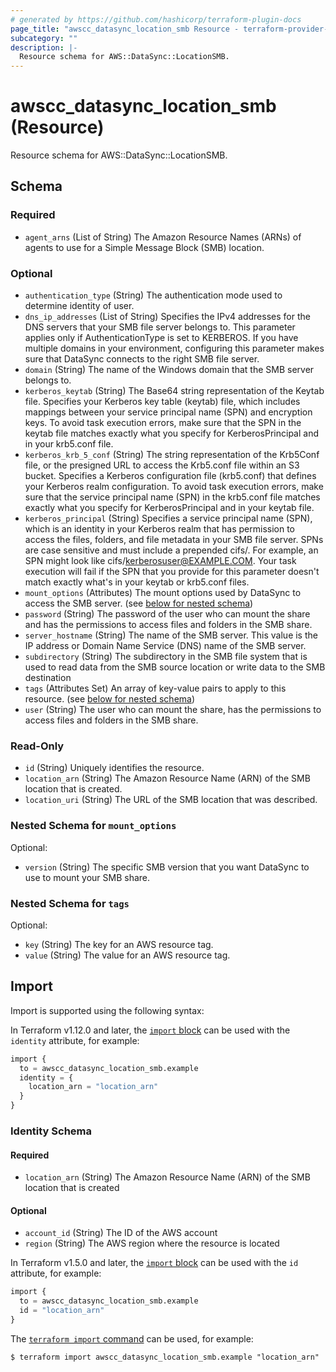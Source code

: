 ```yaml
---
# generated by https://github.com/hashicorp/terraform-plugin-docs
page_title: "awscc_datasync_location_smb Resource - terraform-provider-awscc"
subcategory: ""
description: |-
  Resource schema for AWS::DataSync::LocationSMB.
---
```


# awscc_datasync_location_smb (Resource)

Resource schema for AWS::DataSync::LocationSMB.



<!-- schema generated by tfplugindocs -->
## Schema

### Required

- `agent_arns` (List of String) The Amazon Resource Names (ARNs) of agents to use for a Simple Message Block (SMB) location.

### Optional

- `authentication_type` (String) The authentication mode used to determine identity of user.
- `dns_ip_addresses` (List of String) Specifies the IPv4 addresses for the DNS servers that your SMB file server belongs to. This parameter applies only if AuthenticationType is set to KERBEROS. If you have multiple domains in your environment, configuring this parameter makes sure that DataSync connects to the right SMB file server.
- `domain` (String) The name of the Windows domain that the SMB server belongs to.
- `kerberos_keytab` (String) The Base64 string representation of the Keytab file. Specifies your Kerberos key table (keytab) file, which includes mappings between your service principal name (SPN) and encryption keys. To avoid task execution errors, make sure that the SPN in the keytab file matches exactly what you specify for KerberosPrincipal and in your krb5.conf file.
- `kerberos_krb_5_conf` (String) The string representation of the Krb5Conf file, or the presigned URL to access the Krb5.conf file within an S3 bucket. Specifies a Kerberos configuration file (krb5.conf) that defines your Kerberos realm configuration. To avoid task execution errors, make sure that the service principal name (SPN) in the krb5.conf file matches exactly what you specify for KerberosPrincipal and in your keytab file.
- `kerberos_principal` (String) Specifies a service principal name (SPN), which is an identity in your Kerberos realm that has permission to access the files, folders, and file metadata in your SMB file server. SPNs are case sensitive and must include a prepended cifs/. For example, an SPN might look like cifs/kerberosuser@EXAMPLE.COM. Your task execution will fail if the SPN that you provide for this parameter doesn't match exactly what's in your keytab or krb5.conf files.
- `mount_options` (Attributes) The mount options used by DataSync to access the SMB server. (see [below for nested schema](#nestedatt--mount_options))
- `password` (String) The password of the user who can mount the share and has the permissions to access files and folders in the SMB share.
- `server_hostname` (String) The name of the SMB server. This value is the IP address or Domain Name Service (DNS) name of the SMB server.
- `subdirectory` (String) The subdirectory in the SMB file system that is used to read data from the SMB source location or write data to the SMB destination
- `tags` (Attributes Set) An array of key-value pairs to apply to this resource. (see [below for nested schema](#nestedatt--tags))
- `user` (String) The user who can mount the share, has the permissions to access files and folders in the SMB share.

### Read-Only

- `id` (String) Uniquely identifies the resource.
- `location_arn` (String) The Amazon Resource Name (ARN) of the SMB location that is created.
- `location_uri` (String) The URL of the SMB location that was described.

<a id="nestedatt--mount_options"></a>
### Nested Schema for `mount_options`

Optional:

- `version` (String) The specific SMB version that you want DataSync to use to mount your SMB share.


<a id="nestedatt--tags"></a>
### Nested Schema for `tags`

Optional:

- `key` (String) The key for an AWS resource tag.
- `value` (String) The value for an AWS resource tag.

## Import

Import is supported using the following syntax:

In Terraform v1.12.0 and later, the [`import` block](https://developer.hashicorp.com/terraform/language/import) can be used with the `identity` attribute, for example:

```terraform
import {
  to = awscc_datasync_location_smb.example
  identity = {
    location_arn = "location_arn"
  }
}
```

<!-- schema generated by tfplugindocs -->
### Identity Schema

#### Required

- `location_arn` (String) The Amazon Resource Name (ARN) of the SMB location that is created

#### Optional

- `account_id` (String) The ID of the AWS account
- `region` (String) The AWS region where the resource is located

In Terraform v1.5.0 and later, the [`import` block](https://developer.hashicorp.com/terraform/language/import) can be used with the `id` attribute, for example:

```terraform
import {
  to = awscc_datasync_location_smb.example
  id = "location_arn"
}
```

The [`terraform import` command](https://developer.hashicorp.com/terraform/cli/commands/import) can be used, for example:

```shell
$ terraform import awscc_datasync_location_smb.example "location_arn"
```
